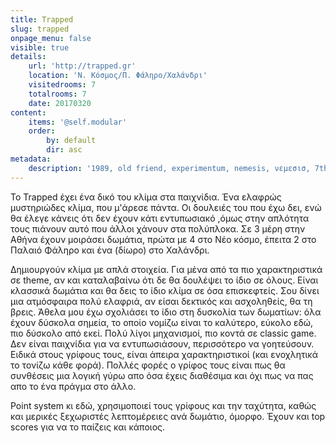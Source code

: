 ```yaml
---
title: Trapped
slug: trapped
onpage_menu: false
visible: true
details:
    url: 'http://trapped.gr'
    location: 'Ν. Κόσμος/Π. Φάληρο/Χαλάνδρι'
    visitedrooms: 7
    totalrooms: 7
    date: 20170320
content:
    items: '@self.modular'
    order:
        by: default
        dir: asc
metadata:
    description: '1989, old friend, experimentum, nemesis, νεμεσισ, 7th, a-maze, x'
---
```


Το Trapped έχει ένα δικό του κλίμα στα παιχνίδια. Ένα ελαφρώς μυστηριώδες κλίμα, που μ'άρεσε πάντα. Οι δουλειές του που έχω δει, ενώ θα έλεγε κάνεις ότι δεν έχουν κάτι 
εντυπωσιακό ,όμως στην απλότητα τους πιάνουν αυτό που άλλοι χάνουν στα πολύπλοκα.
 Σε 3 μέρη στην Αθήνα έχουν μοιράσει δωμάτια, πρώτα με 4 στο Νέο κόσμο, έπειτα 2 στο Παλαιό Φάληρο και ένα (δίωρο) στο Χαλάνδρι. 

 Δημιουργούν κλίμα με απλά στοιχεία. Για μένα από τα πιο χαρακτηριστικά σε theme, αν και καταλαβαίνω ότι δε θα δουλέψει το ίδιο σε όλους. Είναι κλασσικά δωμάτια και θα δεις το
 ίδιο κλίμα σε όσα επισκεφτείς. 
 Σου δίνει μια ατμόσφαιρα πολύ ελαφριά, αν είσαι δεκτικός και ασχοληθείς, θα τη βρεις. Άθελα μου έχω σχολιάσει το ίδιο στη δυσκολία των δωματίων: όλα έχουν δύσκολα σημεία, το
 οποίο νομίζω είναι  το καλύτερο, εύκολο εδώ, πιο δύσκολο από εκεί. Πολύ λίγοι μηχανισμοί, πιο κοντά σε classic game.
 Δεν είναι παιχνίδια για να εντυπωσιάσουν, περισσότερο να γοητεύσουν. Ειδικά στους γρίφους τους, είναι άπειρα χαρακτηριστικοί (και ενοχλητικά το τονίζω κάθε φορά). Πολλές φορές
 ο γρίφος τους είναι πως θα συνθέσεις μια λογική γύρω απο όσα έχεις διαθέσιμα και όχι πως να πας απο το ένα πράγμα στο άλλο. 
 
 Point system κι εδώ, χρησιμοποιεί τους γρίφους και την ταχύτητα, καθώς και μερικές ξεχωριστές λεπτομέρειες ανά δωμάτιο, όμορφο. Έχουν και top scores για να το παίζεις και 
 κάποιος.
